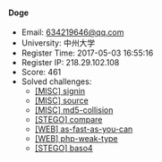 #### Doge  

* Email: 634219646@qq.com  
* University: 中州大学  
* Register Time: 2017-05-03 16:55:16  
* Register IP: 218.29.102.108  
* Score: 461  
* Solved challenges: 
  * [[MISC] signin](https://github.com/SniperOJ/Challenges/blob/master/MISC/signin.json)  
  * [[MISC] source](https://github.com/SniperOJ/Challenges/blob/master/MISC/source.json)  
  * [[MISC] md5-collision](https://github.com/SniperOJ/Challenges/blob/master/MISC/md5-collision.json)  
  * [[STEGO] compare](https://github.com/SniperOJ/Challenges/blob/master/STEGO/compare.json)  
  * [[WEB] as-fast-as-you-can](https://github.com/SniperOJ/Challenges/blob/master/WEB/as-fast-as-you-can.json)  
  * [[WEB] php-weak-type](https://github.com/SniperOJ/Challenges/blob/master/WEB/php-weak-type.json)  
  * [[STEGO] baso4](https://github.com/SniperOJ/Challenges/blob/master/STEGO/baso4.json)  
